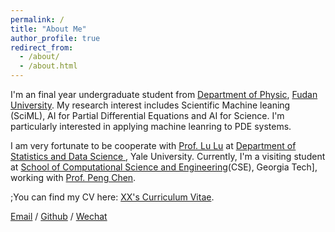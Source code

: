```yaml
---
permalink: /
title: "About Me"
author_profile: true
redirect_from: 
  - /about/
  - /about.html
---
```


I'm an final year undergraduate student from [Department of Physic](https://phys.fudan.edu.cn/), [Fudan University](https://www.fudan.edu.cn/). My research interest includes Scientific Machine leaning (SciML), AI for Partial Differential Equations and AI for Science. I'm particularly interested in applying machine leanring to PDE systems. 

I am very fortunate to be cooperate with [Prof. Lu Lu](https://lugroup.yale.edu/) at [Department of Statistics and Data Science ](https://statistics.yale.edu/), Yale University. Currently, I'm a visiting student at [School of Computational Science and Engineering](https://cse.gatech.edu/)(CSE), Georgia Tech], working with [Prof. Peng Chen](https://faculty.cc.gatech.edu/~pchen402/).

;You can find my CV here: [XX's Curriculum Vitae](../assets/Curriculum_Vitae.pdf).

[Email](pengpengxiao008@gmail.com) / [Github](https://github.com/momo77712138) / [Wechat](luuuuu7771303)
